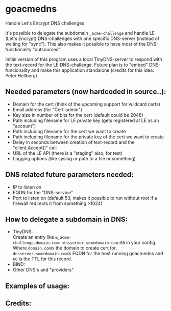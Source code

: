 # goacmedns
Handle Let's Encrypt DNS challenges

It's possible to delegate the subdomain `_acme-challenge` and handle LE (Let's Encrypt) DNS-challenges with one specific DNS-server (instead of waiting for "sync"). This also makes it possible to have most of the DNS-functionality "outsourced".

Initial version of this program uses a local TinyDNS-server to respond with the text-record for the LE DNS-challange.
Future plan is to "embed" DNS-funcionality and make this application standalone (credits for this idea: Peter Hellberg).

## Needed parameters (now hardcoded in source..):
* Domain for the cert (think of the upcoming support for wildcard certs)
* Email address (for "Cert-admin")
* Key size in number of bits for the cert (default could be 2048)
* Path including filename for LE private key (gets registered at LE as an "account")
* Path including filename for the cert we want to create
* Path including filename for the private key of the cert we want to create
* Delay in seconds between creation of text-record and the "client.Accept()" call
* URL of the LE API (there is a "staging" also, for test)
* Logging options (like syslog or path to a file or something)

## DNS related future parameters needed:
* IP to listen on
* FQDN for the "DNS-service"
* Port to listen on (default 53, makes it possible to run without root if a firewall redirects it from something >1024)

## How to delegate a subdomain in DNS:
* TinyDNS:  
Create an entry like `&_acme-challenge.domain.com::dnsserver.somedomain.com:60` in your config. Where `domain.com`is the domain to create cert for, `dnsserver.somedomain.com`is FQDN for the host running goacmedns and `60` is the TTL for this record.
* BIND:
* Other DNS's and "providers"

## Examples of usage:

## Credits:
